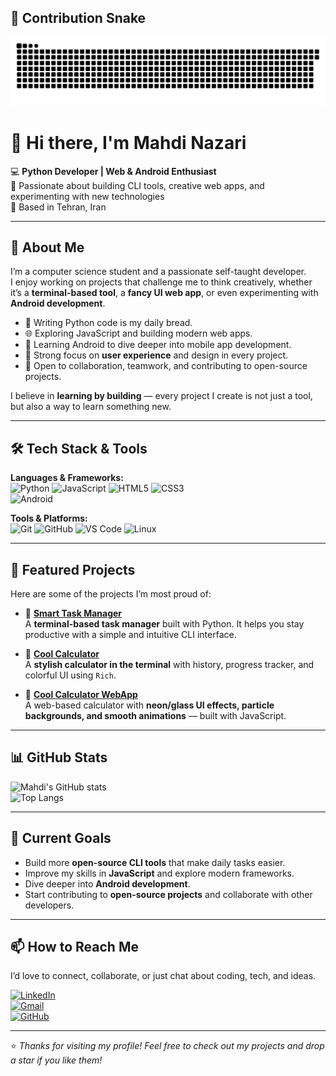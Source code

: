 ## 🐍 Contribution Snake
![snake gif](https://github.com/NazariMahdi-Pro/NazariMahdi-Pro/blob/output/github-snake.svg)


# 👋 Hi there, I'm Mahdi Nazari  

💻 **Python Developer | Web & Android Enthusiast**  
🎯 Passionate about building CLI tools, creative web apps, and experimenting with new technologies  
📍 Based in Tehran, Iran  

---

## 🚀 About Me
I’m a computer science student and a passionate self-taught developer.  
I enjoy working on projects that challenge me to think creatively, whether it’s a **terminal-based tool**, a **fancy UI web app**, or even experimenting with **Android development**.  

- 🐍 Writing Python code is my daily bread.  
- 🌐 Exploring JavaScript and building modern web apps.  
- 📱 Learning Android to dive deeper into mobile app development.  
- 🎨 Strong focus on **user experience** and design in every project.  
- 🤝 Open to collaboration, teamwork, and contributing to open-source projects.  

I believe in **learning by building** — every project I create is not just a tool, but also a way to learn something new.  

---

## 🛠 Tech Stack & Tools
**Languages & Frameworks:**  
![Python](https://img.shields.io/badge/Python-3776AB?style=for-the-badge&logo=python&logoColor=white)
![JavaScript](https://img.shields.io/badge/JavaScript-323330?style=for-the-badge&logo=javascript&logoColor=F7DF1E)
![HTML5](https://img.shields.io/badge/HTML5-E34F26?style=for-the-badge&logo=html5&logoColor=white)
![CSS3](https://img.shields.io/badge/CSS3-1572B6?style=for-the-badge&logo=css3&logoColor=white)  
![Android](https://img.shields.io/badge/Android-3DDC84?style=for-the-badge&logo=android&logoColor=white)

**Tools & Platforms:**  
![Git](https://img.shields.io/badge/Git-F05032?style=for-the-badge&logo=git&logoColor=white)
![GitHub](https://img.shields.io/badge/GitHub-181717?style=for-the-badge&logo=github&logoColor=white)
![VS Code](https://img.shields.io/badge/VS_Code-007ACC?style=for-the-badge&logo=visual-studio-code&logoColor=white)
![Linux](https://img.shields.io/badge/Linux-FCC624?style=for-the-badge&logo=linux&logoColor=black)

---

## 🌟 Featured Projects
Here are some of the projects I’m most proud of:  

- 🔹 [**Smart Task Manager**](https://github.com/NazariMahdi-Pro/smart-task-manager)  
   A **terminal-based task manager** built with Python. It helps you stay productive with a simple and intuitive CLI interface.  

- 🔹 [**Cool Calculator**](https://github.com/NazariMahdi-Pro/cool-calculator)  
   A **stylish calculator in the terminal** with history, progress tracker, and colorful UI using `Rich`.  

- 🔹 [**Cool Calculator WebApp**](https://github.com/NazariMahdi-Pro/cool-calculator-webApp)  
   A web-based calculator with **neon/glass UI effects, particle backgrounds, and smooth animations** — built with JavaScript.  

---

## 📊 GitHub Stats
![Mahdi's GitHub stats](https://github-readme-stats.vercel.app/api?username=NazariMahdi-Pro&show_icons=true&theme=tokyonight)  
![Top Langs](https://github-readme-stats.vercel.app/api/top-langs/?username=NazariMahdi-Pro&layout=compact&theme=tokyonight)

---

## 🎯 Current Goals
- Build more **open-source CLI tools** that make daily tasks easier.  
- Improve my skills in **JavaScript** and explore modern frameworks.  
- Dive deeper into **Android development**.  
- Start contributing to **open-source projects** and collaborate with other developers.  

---

## 📫 How to Reach Me
I’d love to connect, collaborate, or just chat about coding, tech, and ideas.  

[![LinkedIn](https://img.shields.io/badge/LinkedIn-0077B5?style=for-the-badge&logo=linkedin&logoColor=white)](https://www.linkedin.com/)  
[![Gmail](https://img.shields.io/badge/Gmail-D14836?style=for-the-badge&logo=gmail&logoColor=white)](mailto:yourmail@gmail.com)  
[![GitHub](https://img.shields.io/badge/GitHub-181717?style=for-the-badge&logo=github&logoColor=white)](https://github.com/NazariMahdi-Pro)  

---

⭐️ *Thanks for visiting my profile! Feel free to check out my projects and drop a star if you like them!*  

